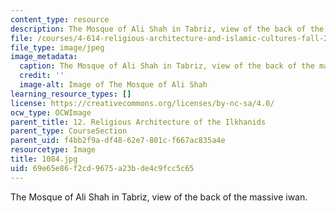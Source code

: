 ```yaml
---
content_type: resource
description: The Mosque of Ali Shah in Tabriz, view of the back of the massive iwan.
file: /courses/4-614-religious-architecture-and-islamic-cultures-fall-2002/69e65e86f2cd9675a23bde4c9fcc5c65_1084.jpg
file_type: image/jpeg
image_metadata:
  caption: The Mosque of Ali Shah in Tabriz, view of the back of the massive iwan.
  credit: ''
  image-alt: Image of The Mosque of Ali Shah
learning_resource_types: []
license: https://creativecommons.org/licenses/by-nc-sa/4.0/
ocw_type: OCWImage
parent_title: 12. Religious Architecture of the Ilkhanids
parent_type: CourseSection
parent_uid: f4bb2f9a-df48-62e7-801c-f667ac835a4e
resourcetype: Image
title: 1084.jpg
uid: 69e65e86-f2cd-9675-a23b-de4c9fcc5c65
---
```

The Mosque of Ali Shah in Tabriz, view of the back of the massive iwan.